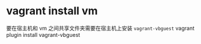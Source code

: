 # vagrant install vm

要在宿主机和 vm 之间共享文件夹需要在宿主机上安装 `vagrant-vbguest`
vagrant plugin install vagrant-vbguest
